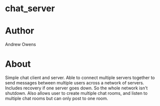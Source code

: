 # chat_server

# Author
Andrew Owens

# About
Simple chat client and server. Able to connect multiple servers together to send messages between multiple users across a network of servers. Includes recovery if one server goes down. So the whole network isn't shutdown. Also allows user to create multiple chat rooms, and listen to multiple chat rooms but can only post to one room.
